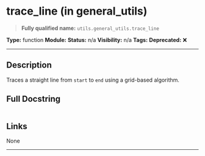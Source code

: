 # trace_line (in general_utils)
> **Fully qualified name:** `utils.general_utils.trace_line`

**Type:** function
**Module:** 
**Status:** n/a
**Visibility:** n/a
**Tags:** 
**Deprecated:** ❌

---

## Description
Traces a straight line from `start` to `end` using a grid-based algorithm.

## Full Docstring
```

```

## Links
None

---
